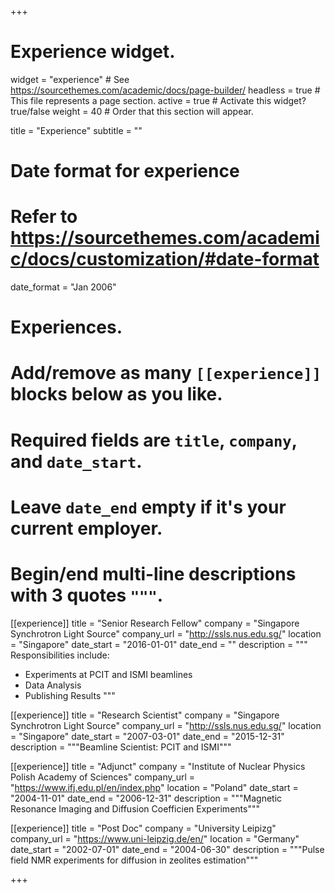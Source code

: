 +++
# Experience widget.
widget = "experience"  # See https://sourcethemes.com/academic/docs/page-builder/
headless = true  # This file represents a page section.
active = true  # Activate this widget? true/false
weight = 40  # Order that this section will appear.

title = "Experience"
subtitle = ""

# Date format for experience
#   Refer to https://sourcethemes.com/academic/docs/customization/#date-format
date_format = "Jan 2006"

# Experiences.
#   Add/remove as many `[[experience]]` blocks below as you like.
#   Required fields are `title`, `company`, and `date_start`.
#   Leave `date_end` empty if it's your current employer.
#   Begin/end multi-line descriptions with 3 quotes `"""`.
[[experience]]
  title = "Senior Research Fellow"
  company = "Singapore Synchrotron Light Source"
  company_url = "http://ssls.nus.edu.sg/"
  location = "Singapore"
  date_start = "2016-01-01"
  date_end = ""
  description = """
  Responsibilities include:
  
  * Experiments at PCIT and ISMI beamlines
  * Data Analysis
  * Publishing Results
  """

[[experience]]
  title = "Research Scientist"
  company = "Singapore Synchrotron Light Source"
  company_url = "http://ssls.nus.edu.sg/"
  location = "Singapore"
  date_start = "2007-03-01"
  date_end = "2015-12-31"
  description = """Beamline Scientist: PCIT and ISMI"""

[[experience]]
  title = "Adjunct"
  company = "Institute of Nuclear Physics Polish Academy of Sciences"
  company_url = "https://www.ifj.edu.pl/en/index.php"
  location = "Poland"
  date_start = "2004-11-01"
  date_end = "2006-12-31"
  description = """Magnetic Resonance Imaging and Diffusion Coefficien Experiments"""
  
  [[experience]]
  title = "Post Doc"
  company = "University Leipizg"
  company_url = "https://www.uni-leipzig.de/en/"
  location = "Germany"
  date_start = "2002-07-01"
  date_end = "2004-06-30"
  description = """Pulse field NMR experiments for diffusion in zeolites estimation"""



+++
